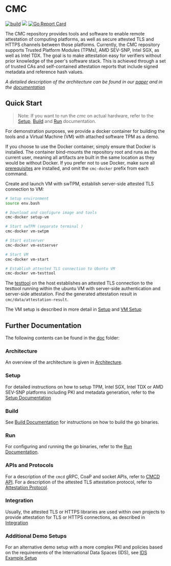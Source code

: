 # CMC

[![build](https://github.com/Fraunhofer-AISEC/cmc/actions/workflows/build.yml/badge.svg)](https://github.com/Fraunhofer-AISEC/cmc/actions/workflows/build.yml)
[![](https://godoc.org/github.com/Fraunhofer-AISEC/cmc?status.svg)](https://pkg.go.dev/github.com/Fraunhofer-AISEC/cmc)
[![Go Report Card](https://goreportcard.com/badge/github.com/Fraunhofer-AISEC/cmc)](https://goreportcard.com/report/github.com/Fraunhofer-AISEC/cmc)

The CMC repository provides tools and software to enable remote attestation of computing platforms,
as well as secure attested TLS and HTTPS channels between those platforms. Currently, the CMC
repository supports Trusted Platform Modules (TPMs), AMD SEV-SNP, Intel SGX, as well as Intel TDX.
The goal is to make attestation easy for verifiers without prior knowledge of the peer's software
stack. This is achieved through a set of trusted CAs and self-contained attestation reports that
include signed metadata and reference hash values.

*A detailed description of the architecture can be found in our*
*[paper](https://dl.acm.org/doi/pdf/10.1145/3600160.3600171) and in the*
*[documentation](./doc)*

## Quick Start

> Note: If you want to run the *cmc* on actual hardware, refer to the [Setup](./doc/setup.md),
> [Build](./doc/build.md) and [Run](./doc/run.md) documentation.

For demonstration purposes, we provide a docker container for building the tools and a
Virtual Machine (VM) with attached software TPM as a demo.

If you choose to use the Docker container, simply ensure that Docker is installed. The container
bind-mounts the repository root and runs as the current user, meaning all artifacts are built in
the same location as they would be without Docker. If you prefer not to use Docker, make sure all
[prerequisites](./doc/setup.md#prerequisites) are installed, and omit the `cmc-docker` prefix from
each command.

Create and launch VM with swTPM, establish server-side attested TLS connection to VM:
```sh
# Setup environment
source env.bash

# Download and configure image and tools
cmc-docker setup-vm

# Start swTPM (separate terminal )
cmc-docker vm-swtpm

# Start estserver
cmc-docker vm-estserver

# Start VM
cmc-docker vm-start

# Establish attested TLS connection to Ubuntu VM
cmc-docker vm-testtool
```

The [testtool](./doc/architecture.md#testtool) on the host establishes an attested TLS connection
to the testtool running within the ubuntu VM with server-side authentication and server-side
attestation. Find the generated attestation result in `cmc/data/attestation-result`.

The VM setup is described in more detail in [Setup](./doc/setup.md) and
[VM Setup](./doc/setup-vm.md)

## Further Documentation

The following contents can be found in the [doc](./doc/) folder:

### Architecture

An overview of the architecture is given in [Architecture](./doc/architecture.md).

### Setup

For detailed instructions on how to setup TPM, Intel SGX, Intel TDX or AMD SEV-SNP platforms
including PKI and metadata generation, refer to the [Setup Documentation](./doc/setup.md)

### Build

See [Build Documentation](./doc/build.md) for instructions on how to build the go binaries.

### Run

For configuring and running the go binaries, refer to the
[Run Documentation](./doc/configuration.md).

### APIs and Protocols

For a description of the `cmcd` gRPC, CoaP and socket APIs, refer to [CMCD API](./doc/cmcd-api.md).
For a description of the attested TLS attestation protocol, refer to
[Attestation Protocol](./doc/attestation-protocol.md).

### Integration

Usually, the attested TLS or HTTPS libraries are used within own projects to provide attestation
for TLS or HTTPS connections, as described in [Integration](./doc/go-integration.md)

### Additional Demo Setups

For an alternative demo setup with a more complex PKI and policies based on the requirements of
the International Data Spaces (IDS), see [IDS Example Setup](./doc/ids-example-setup.md)

